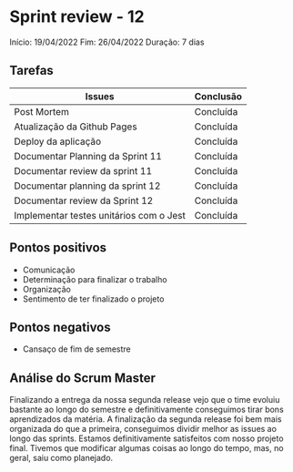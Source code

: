 # Sprint review - 12

Início: 19/04/2022
Fim: 26/04/2022
Duração: 7 dias

## Tarefas

| Issues                                  | Conclusão |
| --------------------------------------- | --------- |
| Post Mortem                             | Concluída |
| Atualização da Github Pages             | Concluída |
| Deploy da aplicação                     | Concluída |
| Documentar Planning da Sprint 11        | Concluída |
| Documentar review da sprint 11          | Concluída |
| Documentar planning da sprint 12        | Concluída |
| Documentar review da Sprint 12          | Concluída |
| Implementar testes unitários com o Jest | Concluída |

## Pontos positivos

* Comunicação
* Determinação para finalizar o trabalho
* Organização
* Sentimento de ter finalizado o projeto

## Pontos negativos

* Cansaço de fim de semestre

## Análise do Scrum Master

Finalizando a entrega da nossa segunda release vejo que o time evoluiu bastante ao longo do semestre e definitivamente conseguimos tirar bons aprendizados da matéria. A finalização da segunda release foi bem mais organizada do que a primeira, conseguimos dividir melhor as issues ao longo das sprints. Estamos definitivamente satisfeitos com nosso projeto final. Tivemos que modificar algumas coisas ao longo do tempo, mas, no geral, saiu como planejado.